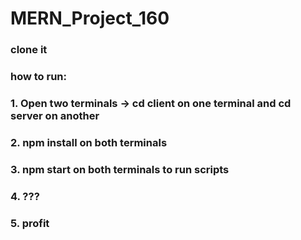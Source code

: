# MERN_Project_160
### clone it
### how to run:
### 1. Open two terminals -> cd client on one terminal and cd server on another
### 2. npm install on both terminals
### 3. npm start on both terminals to run scripts
### 4. ???
### 5. profit
